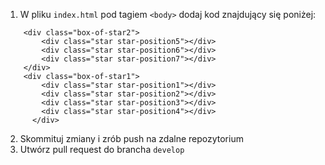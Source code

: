 1. W pliku `index.html` pod tagiem `<body>` dodaj kod znajdujący się poniżej:
```
    <div class="box-of-star2">
        <div class="star star-position5"></div>
        <div class="star star-position6"></div>
        <div class="star star-position7"></div>
    </div>
    <div class="box-of-star1">
        <div class="star star-position1"></div>
        <div class="star star-position2"></div>
        <div class="star star-position3"></div>
        <div class="star star-position4"></div>
      </div>
```

2. Skommituj zmiany i zrób push na zdalne repozytorium
3. Utwórz pull request do brancha `develop`
